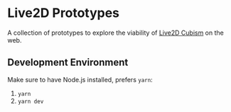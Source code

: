 # Live2D Prototypes
A collection of prototypes to explore the viability of [Live2D Cubism]([url](https://www.live2d.com/en/)) on the web.

## Development Environment
Make sure to have Node.js installed, prefers `yarn`:

1. `yarn`
2. `yarn dev`
